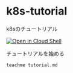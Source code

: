 # k8s-tutorial
k8sのチュートリアル

[![Open in Cloud Shell](http://gstatic.com/cloudssh/images/open-btn.svg)](https://console.cloud.google.com/cloudshell/editor?cloudshell_git_repo=https%3A%2F%2Fgithub.com%2Frayyyy%2Fk8s-tutorial)

チュートリアルを始める
```
teachme tutorial.md
```